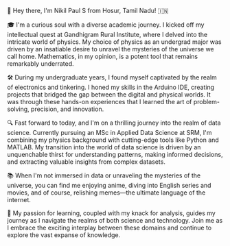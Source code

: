 👋 Hey there, I'm Nikil Paul S from Hosur, Tamil Nadu! 🇮🇳

🎓 I'm a curious soul with a diverse academic journey. I kicked off my intellectual quest at Gandhigram Rural Institute, where I delved into the intricate world of physics. My choice of physics as an undergrad major was driven by an insatiable desire to unravel the mysteries of the universe we call home. Mathematics, in my opinion, is a potent tool that remains remarkably underrated.

🛠️ During my undergraduate years, I found myself captivated by the realm of electronics and tinkering. I honed my skills in the Arduino IDE, creating projects that bridged the gap between the digital and physical worlds. It was through these hands-on experiences that I learned the art of problem-solving, precision, and innovation.

🔍 Fast forward to today, and I'm on a thrilling journey into the realm of data science. Currently pursuing an MSc in Applied Data Science at SRM, I'm combining my physics background with cutting-edge tools like Python and MATLAB. My transition into the world of data science is driven by an unquenchable thirst for understanding patterns, making informed decisions, and extracting valuable insights from complex datasets.

📚 When I'm not immersed in data or unraveling the mysteries of the universe, you can find me enjoying anime, diving into English series and movies, and of course, relishing memes—the ultimate language of the internet.

🌌 My passion for learning, coupled with my knack for analysis, guides my journey as I navigate the realms of both science and technology. Join me as I embrace the exciting interplay between these domains and continue to explore the vast expanse of knowledge.

<!---
NIKIL-PAUL-S/NIKIL-PAUL-S is a ✨ special ✨ repository because its `README.md` (this file) appears on your GitHub profile.
You can click the Preview link to take a look at your changes.
--->
